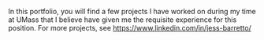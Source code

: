 In this portfolio, you will find a few projects I have worked on during my time at UMass that I believe have given me the requisite experience for this position. For more projects, see 
https://www.linkedin.com/in/jess-barretto/
